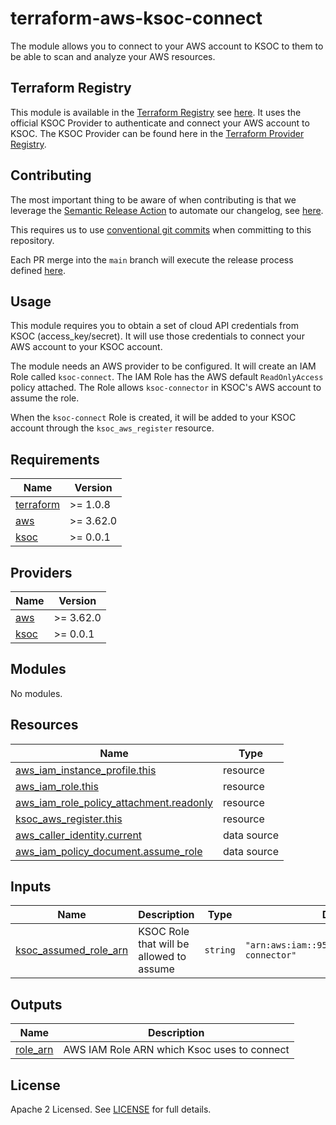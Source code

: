 # terraform-aws-ksoc-connect

The module allows you to connect to your AWS account to KSOC to them to be able to scan and analyze your AWS resources.

## Terraform Registry

This module is available in the [Terraform Registry](https://registry.terraform.io/) see [here](https://registry.terraform.io/modules/ksoclabs/ksoc-connect/aws/latest). It uses the official KSOC Provider to authenticate and connect your AWS account to KSOC. The KSOC Provider can be found here in the [Terraform Provider Registry](https://registry.terraform.io/providers/ksoclabs/ksoc/latest).

## Contributing

The most important thing to be aware of when contributing is that we leverage the [Semantic Release Action](https://github.com/cycjimmy/semantic-release-action) to automate our changelog, see [here](CHANGELOG.md).

This requires us to use [conventional git commits](https://www.conventionalcommits.org/en/v1.0.0/) when committing to this repository.

Each PR merge into the `main` branch will execute the release process defined [here](.github/workflows/release.yml).

## Usage

This module requires you to obtain a set of cloud API credentials from KSOC (access_key/secret). It will use those credentials to connect your AWS account to your KSOC account.

The module needs an AWS provider to be configured. It will create an IAM Role called `ksoc-connect`. The IAM Role has the AWS default `ReadOnlyAccess` policy attached. The Role allows `ksoc-connector` in KSOC's AWS account to assume the role.

When the `ksoc-connect` Role is created, it will be added to your KSOC account through the `ksoc_aws_register` resource.

<!-- BEGINNING OF PRE-COMMIT-TERRAFORM DOCS HOOK -->
## Requirements

| Name | Version |
|------|---------|
| <a name="requirement_terraform"></a> [terraform](#requirement\_terraform) | >= 1.0.8 |
| <a name="requirement_aws"></a> [aws](#requirement\_aws) | >= 3.62.0 |
| <a name="requirement_ksoc"></a> [ksoc](#requirement\_ksoc) | >= 0.0.1 |

## Providers

| Name | Version |
|------|---------|
| <a name="provider_aws"></a> [aws](#provider\_aws) | >= 3.62.0 |
| <a name="provider_ksoc"></a> [ksoc](#provider\_ksoc) | >= 0.0.1 |

## Modules

No modules.

## Resources

| Name | Type |
|------|------|
| [aws_iam_instance_profile.this](https://registry.terraform.io/providers/hashicorp/aws/latest/docs/resources/iam_instance_profile) | resource |
| [aws_iam_role.this](https://registry.terraform.io/providers/hashicorp/aws/latest/docs/resources/iam_role) | resource |
| [aws_iam_role_policy_attachment.readonly](https://registry.terraform.io/providers/hashicorp/aws/latest/docs/resources/iam_role_policy_attachment) | resource |
| [ksoc_aws_register.this](https://registry.terraform.io/providers/ksoclabs/ksoc/latest/docs/resources/aws_register) | resource |
| [aws_caller_identity.current](https://registry.terraform.io/providers/hashicorp/aws/latest/docs/data-sources/caller_identity) | data source |
| [aws_iam_policy_document.assume_role](https://registry.terraform.io/providers/hashicorp/aws/latest/docs/data-sources/iam_policy_document) | data source |

## Inputs

| Name | Description | Type | Default | Required |
|------|-------------|------|---------|:--------:|
| <a name="input_ksoc_assumed_role_arn"></a> [ksoc\_assumed\_role\_arn](#input\_ksoc\_assumed\_role\_arn) | KSOC Role that will be allowed to assume | `string` | `"arn:aws:iam::955322216602:role/ksoc-connector"` | no |

## Outputs

| Name | Description |
|------|-------------|
| <a name="output_role_arn"></a> [role\_arn](#output\_role\_arn) | AWS IAM Role ARN which Ksoc uses to connect |
<!-- END OF PRE-COMMIT-TERRAFORM DOCS HOOK -->

## License
Apache 2 Licensed. See [LICENSE](LICENSE) for full details.

